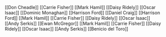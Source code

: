 [[Don Cheadle]]
[[Carrie Fisher]]
[[Mark Hamil]]
[[Daisy Ridely]]
[[Oscar Isaac]]
[[Dominic Monaghan]]
[[Harrison Ford]]
[[Daniel Craig]]
[[Harrison Ford]]
[[Mark Hamil]]
[[Carrie Fisher]]
[[Daisy Ridely]]
[[Oscar Isaac]]
[[Andy Serkis]]
[[Ewan McGregor]]
[[Mark Hamil]]
[[Carrie Fisher]]
[[Daisy Ridely]]
[[Oscar Isaac]]
[[Andy Serkis]]
[[Benicio del Toro]]

